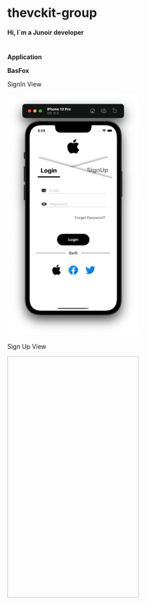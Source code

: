 # thevckit-group
**Hi, I`m a Junoir developer**
#

**Application**

**BasFox**

SignIn View

<img src="https://github.com/vckit/thevckit-group/blob/master/BasFox/screens/sigin.png" width="300" height="550"/>

Sign Up View

<img scr="https://github.com/vckit/thevckit-group/blob/master/BasFox/screens/signup.png" width="300" height="550"/>

